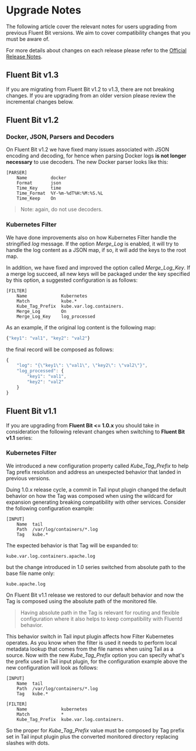 # Upgrade Notes

The following article cover the relevant notes for users upgrading from previous Fluent Bit versions. We aim to cover compatibility changes that you must be aware of.

For more details about changes on each release please refer to the [Official Release Notes](https://fluentbit.io/announcements/).

## Fluent Bit v1.3

If you are migrating from Fluent Bit v1.2 to v1.3, there are not breaking changes. If you are upgrading from an older version please review the incremental changes below.

## Fluent Bit v1.2

### Docker, JSON, Parsers and Decoders

On Fluent Bit v1.2 we have fixed many issues associated with JSON encoding and decoding, for hence when parsing Docker logs **is not longer necessary** to use decoders. The new Docker parser looks like this:

```text
[PARSER]
    Name         docker
    Format       json
    Time_Key     time
    Time_Format  %Y-%m-%dT%H:%M:%S.%L
    Time_Keep    On
```

> Note: again, do not use decoders.

### Kubernetes Filter

We have done improvements also on how Kubernetes Filter handle the stringified _log_ message. If the option _Merge\_Log_ is enabled, it will try to handle the log content as a JSON map, if so, it will add the keys to the root map.

In addition, we have fixed and improved the option called _Merge\_Log\_Key_. If a merge log succeed, all new keys will be packaged under the key specified by this option, a suggested configuration is as follows:

```text
[FILTER]
    Name             Kubernetes
    Match            kube.*
    Kube_Tag_Prefix  kube.var.log.containers.
    Merge_Log        On
    Merge_Log_Key    log_processed
```

As an example, if the original log content is the following map:

```javascript
{"key1": "val1", "key2": "val2"}
```

the final record will be composed as follows:

```javascript
{
    "log": "{\"key1\": \"val1\", \"key2\": \"val2\"}",
    "log_processed": {
        "key1": "val1",
        "key2": "val2"
    }
}
```

## Fluent Bit v1.1

If you are upgrading from **Fluent Bit &lt;= 1.0.x** you should take in consideration the following relevant changes when switching to **Fluent Bit v1.1** series:

### Kubernetes Filter

We introduced a new configuration property called _Kube\_Tag\_Prefix_ to help Tag prefix resolution and address an unexpected behavior that landed in previous versions.

Duing 1.0.x release cycle, a commit in Tail input plugin changed the default behavior on how the Tag was composed when using the wildcard for expansion generating breaking compatibility with other services. Consider the following configuration example:

```text
[INPUT]
    Name  tail
    Path  /var/log/containers/*.log
    Tag   kube.*
```

The expected behavior is that Tag will be expanded to:

```text
kube.var.log.containers.apache.log
```

but the change introduced in 1.0 series switched from absolute path to the base file name only:

```text
kube.apache.log
```

On Fluent Bit v1.1 release we restored to our default behavior and now the Tag is composed using the absolute path of the monitored file.

> Having absolute path in the Tag is relevant for routing and flexible configuration where it also helps to keep compatibility with Fluentd behavior.

This behavior switch in Tail input plugin affects how Filter Kubernetes operates. As you know when the filter is used it needs to perform local metadata lookup that comes from the file names when using Tail as a source. Now with the new _Kube\_Tag\_Prefix_ option you can specify what's the prefix used in Tail input plugin, for the configuration example above the new configuration will look as follows:

```text
[INPUT]
    Name  tail
    Path  /var/log/containers/*.log
    Tag   kube.*

[FILTER]
    Name             kubernetes
    Match            *
    Kube_Tag_Prefix  kube.var.log.containers.
```

So the proper for _Kube\_Tag\_Prefix_ value must be composed by Tag prefix set in Tail input plugin plus the converted monitored directory replacing slashes with dots.

